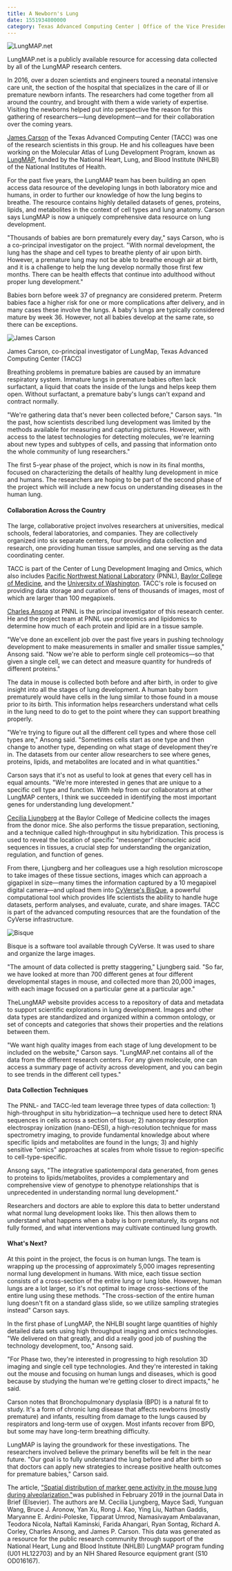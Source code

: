 ```yaml
--- 
title: A Newborn's Lung
date: 1551934800000
category: Texas Advanced Computing Center | Office of the Vice President for Research
---
```


![LungMAP.net](http://research.utexas.edu/showcase/assets/js/fileman/Uploads/LungMAP.png)

LungMAP.net is a publicly available resource for accessing data collected by all of the LungMAP research centers.

In 2016, over a dozen scientists and engineers toured a neonatal intensive care unit, the section of the hospital that specializes in the care of ill or premature newborn infants. The researchers had come together from all around the country, and brought with them a wide variety of expertise. Visiting the newborns helped put into perspective the reason for this gathering of researchers—lung development—and for their collaboration over the coming years.

[James Carson](https://scholar.google.com/citations?user=cGCalUQAAAAJ&hl=en%22) of the Texas Advanced Computing Center (TACC) was one of the research scientists in this group. He and his colleagues have been working on the Molecular Atlas of Lung Development Program, known as [LungMAP](https://www.lungmap.net/), funded by the National Heart, Lung, and Blood Institute (NHLBI) of the National Institutes of Health.

For the past five years, the LungMAP team has been building an open access data resource of the developing lungs in both laboratory mice and humans, in order to further our knowledge of how the lung begins to breathe. The resource contains highly detailed datasets of genes, proteins, lipids, and metabolites in the context of cell types and lung anatomy. Carson says LungMAP is now a uniquely comprehensive data resource on lung development.

"Thousands of babies are born prematurely every day," says Carson, who is a co-principal investigator on the project. "With normal development, the lung has the shape and cell types to breathe plenty of air upon birth. However, a premature lung may not be able to breathe enough air at birth, and it is a challenge to help the lung develop normally those first few months. There can be health effects that continue into adulthood without proper lung development."

Babies born before week 37 of pregnancy are considered preterm. Preterm babies face a higher risk for one or more complications after delivery, and in many cases these involve the lungs. A baby's lungs are typically considered mature by week 36. However, not all babies develop at the same rate, so there can be exceptions.

![James Carson](http://research.utexas.edu/showcase/assets/js/fileman/Uploads/James-Carson.png)

James Carson, co-principal investigator of LungMap, Texas Advanced Computing Center (TACC)

Breathing problems in premature babies are caused by an immature respiratory system. Immature lungs in premature babies often lack surfactant, a liquid that coats the inside of the lungs and helps keep them open. Without surfactant, a premature baby's lungs can't expand and contract normally.

"We're gathering data that's never been collected before," Carson says. "In the past, how scientists described lung development was limited by the methods available for measuring and capturing pictures. However, with access to the latest technologies for detecting molecules, we're learning about new types and subtypes of cells, and passing that information onto the whole community of lung researchers."

The first 5-year phase of the project, which is now in its final months, focused on characterizing the details of healthy lung development in mice and humans. The researchers are hoping to be part of the second phase of the project which will include a new focus on understanding diseases in the human lung.

#### Collaboration Across the Country

The large, collaborative project involves researchers at universities, medical schools, federal laboratories, and companies. They are collectively organized into six separate centers, four providing data collection and research, one providing human tissue samples, and one serving as the data coordinating center.

TACC is part of the Center of Lung Development Imaging and Omics, which also includes [Pacific Northwest National Laboratory](https://www.pnnl.gov/) (PNNL), [Baylor College of Medicine](https://www.bcm.edu/), and the [University of Washington](https://www.washington.edu/). TACC's role is focused on providing data storage and curation of tens of thousands of images, most of which are larger than 100 megapixels.

[Charles Ansong](https://www.pnnl.gov/science/staff/staff_info.asp?staff_num=5984) at PNNL is the principal investigator of this research center. He and the project team at PNNL use proteomics and lipidomics to determine how much of each protein and lipid are in a tissue sample.

"We've done an excellent job over the past five years in pushing technology development to make measurements in smaller and smaller tissue samples," Ansong said. "Now we're able to perform single cell proteomics—so that given a single cell, we can detect and measure quantity for hundreds of different proteins."

The data in mouse is collected both before and after birth, in order to give insight into all the stages of lung development. A human baby born prematurely would have cells in the lung similar to those found in a mouse prior to its birth. This information helps researchers understand what cells in the lung need to do to get to the point where they can support breathing properly.

"We're trying to figure out all the different cell types and where those cell types are," Ansong said. "Sometimes cells start as one type and then change to another type, depending on what stage of development they're in. The datasets from our center allow researchers to see where genes, proteins, lipids, and metabolites are located and in what quantities."

Carson says that it's not as useful to look at genes that every cell has in equal amounts. "We're more interested in genes that are unique to a specific cell type and function. With help from our collaborators at other LungMAP centers, I think we succeeded in identifying the most important genes for understanding lung development."

[Cecilia Ljungberg](https://www.bcm.edu/people/view/cecilia-ljungberg-ph-d/b1677035-ffed-11e2-be68-080027880ca6) at the Baylor College of Medicine collects the images from the donor mice. She also performs the tissue preparation, sectioning, and a technique called high-throughput in situ hybridization. This process is used to reveal the location of specific "messenger" ribonucleic acid sequences in tissues, a crucial step for understanding the organization, regulation, and function of genes.

From there, Ljungberg and her colleagues use a high resolution microscope to take images of these tissue sections, images which can approach a gigapixel in size—many times the information captured by a 10 megapixel digital camera—and upload them into [CyVerse's BisQue](https://www.cyverse.org/), a powerful computational tool which provides life scientists the ability to handle huge datasets, perform analyses, and evaluate, curate, and share images. TACC is part of the advanced computing resources that are the foundation of the CyVerse infrastructure.

![Bisque](http://research.utexas.edu/showcase/assets/js/fileman/Uploads/Bisque.png)

Bisque is a software tool available through CyVerse. It was used to share and organize the large images.

"The amount of data collected is pretty staggering," Ljungberg said. "So far, we have looked at more than 700 different genes at four different developmental stages in mouse, and collected more than 20,000 images, with each image focused on a particular gene at a particular age."

TheLungMAP website provides access to a repository of data and metadata to support scientific explorations in lung development. Images and other data types are standardized and organized within a common ontology, or set of concepts and categories that shows their properties and the relations between them.

"We want high quality images from each stage of lung development to be included on the website," Carson says. "LungMAP.net contains all of the data from the different research centers. For any given molecule, one can access a summary page of activity across development, and you can begin to see trends in the different cell types."

#### Data Collection Techniques

The PNNL- and TACC-led team leverage three types of data collection: 1) high-throughput in situ hybridization—a technique used here to detect RNA sequences in cells across a section of tissue; 2) nanospray desorption electrospray ionization (nano-DESI), a high-resolution technique for mass spectrometry imaging, to provide fundamental knowledge about where specific lipids and metabolites are found in the lungs; 3) and highly sensitive "omics" approaches at scales from whole tissue to region-specific to cell-type-specific.

Ansong says, "The integrative spatiotemporal data generated, from genes to proteins to lipids/metabolites, provides a complementary and comprehensive view of genotype to phenotype relationships that is unprecedented in understanding normal lung development."

Researchers and doctors are able to explore this data to better understand what normal lung development looks like. This then allows them to understand what happens when a baby is born prematurely, its organs not fully formed, and what interventions may cultivate continued lung growth.

#### What's Next?

At this point in the project, the focus is on human lungs. The team is wrapping up the processing of approximately 5,000 images representing normal lung development in humans. With mice, each tissue section consists of a cross-section of the entire lung or lung lobe. However, human lungs are a lot larger, so it's not optimal to image cross-sections of the entire lung using these methods. "The cross-section of the entire human lung doesn't fit on a standard glass slide, so we utilize sampling strategies instead" Carson says.

In the first phase of LungMAP, the NHLBI sought large quantities of highly detailed data sets using high throughput imaging and omics technologies. "We delivered on that greatly, and did a really good job of pushing the technology development, too," Ansong said.

"For Phase two, they're interested in progressing to high resolution 3D imaging and single cell type technologies. And they're interested in taking out the mouse and focusing on human lungs and diseases, which is good because by studying the human we're getting closer to direct impacts," he said.

Carson notes that Bronchopulmonary dysplasia (BPD) is a natural fit to study. It's a form of chronic lung disease that affects newborns (mostly premature) and infants, resulting from damage to the lungs caused by respirators and long-term use of oxygen. Most infants recover from BPD, but some may have long-term breathing difficulty.

LungMAP is laying the groundwork for these investigations. The researchers involved believe the primary benefits will be felt in the near future. "Our goal is to fully understand the lung before and after birth so that doctors can apply new strategies to increase positive health outcomes for premature babies," Carson said.

The article, ["Spatial distribution of marker gene activity in the mouse lung during alveolarization,"](https://www.sciencedirect.com/science/article/pii/S2352340918313672)was published in February 2019 in the journal Data in Brief (Elsevier). The authors are M. Cecilia Ljungberg, Mayce Sadi, Yunguan Wang, Bruce J. Aronow, Yan Xu, Rong J. Kao, Ying Liu, Nathan Gaddis, Maryanne E. Ardini-Poleske, Tipparat Umrod, Namasivayam Ambalavanan, Teodora Nicola, Naftali Kaminski, Farida Ahangari, Ryan Sontag, Richard A. Corley, Charles Ansong, and James P. Carson. This data was generated as a resource for the public research community through support of the National Heart, Lung and Blood Institute (NHLBI) LungMAP program funding (U01 HL122703) and by an NIH Shared Resource equipment grant (S10 OD016167).